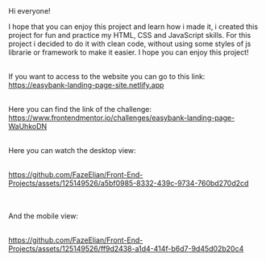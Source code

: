 <br><br>
Hi everyone!

I hope that you can enjoy this project and learn how i made it, i created this project for fun and practice my HTML, CSS and JavaScript skills. For this project i decided to do it with clean code, without using some styles of js librarie or framework to make it easier. I hope you can enjoy this project!
<br>
<br>

If you want to access to the website you can go to this link:
<br>
https://easybank-landing-page-site.netlify.app
<br>
<br>

Here you can find the link of the challenge:
<br>
https://www.frontendmentor.io/challenges/easybank-landing-page-WaUhkoDN
<br>

<br>
Here you can watch the desktop view: 
<br><br>

https://github.com/FazeElian/Front-End-Projects/assets/125149526/a5bf0985-8332-439c-9734-760bd270d2cd

<br>
<br>
And the mobile view: 
<br><br>

https://github.com/FazeElian/Front-End-Projects/assets/125149526/ff9d2438-a1d4-414f-b6d7-9d45d02b20c4

<br>